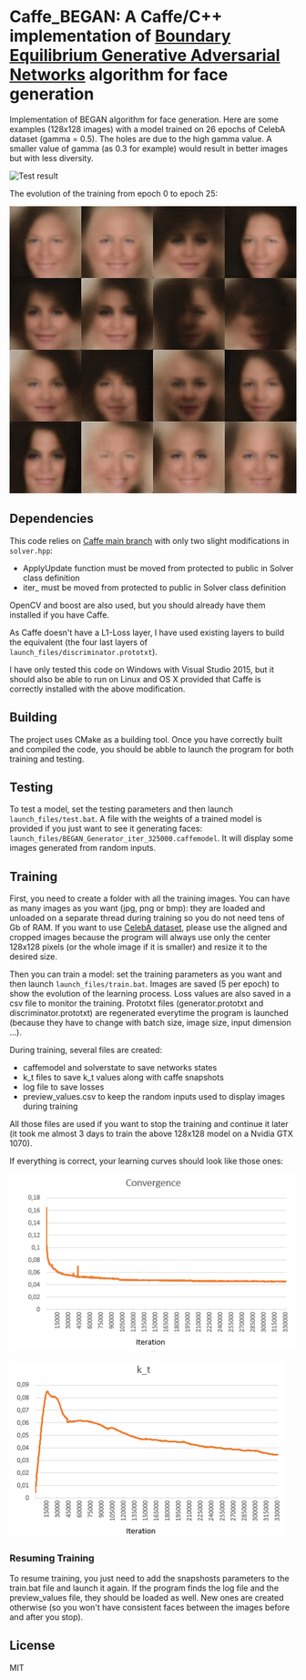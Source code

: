 # Caffe_BEGAN: A Caffe/C++ implementation of [Boundary Equilibrium Generative Adversarial Networks](https://arxiv.org/abs/1703.10717) algorithm for face generation

Implementation of BEGAN algorithm for face generation. Here are some examples (128x128 images) with a model trained on 26 epochs of CelebA dataset (gamma = 0.5). The holes are due to the high gamma value. A smaller value of gamma (as 0.3 for example) would result in better images but with less diversity.

![Test result](Assets/Generated.bmp)

The evolution of the training from epoch 0 to epoch 25:

![Training](Assets/training.gif)

## Dependencies

This code relies on [Caffe main branch](https://github.com/BVLC/caffe) with only two slight modifications in `solver.hpp`: 

- ApplyUpdate function must be moved from protected to public in Solver class definition
- iter_ must be moved from protected to public in Solver class definition

OpenCV and boost are also used, but you should already have them installed if you have Caffe.

As Caffe doesn't have a L1-Loss layer, I have used existing layers to build the equivalent (the four last layers of `launch_files/discriminator.prototxt`).

I have only tested this code on Windows with Visual Studio 2015, but it should also be able to run on Linux and OS X provided that Caffe is correctly installed with the above modification.

## Building

The project uses CMake as a building tool.
Once you have correctly built and compiled the code, you should be abble to launch the program for both training and testing.


## Testing

To test a model, set the testing parameters and then launch `launch_files/test.bat`.
A file with the weights of a trained model is provided if you just want to see it generating faces: `launch_files/BEGAN_Generator_iter_325000.caffemodel`. It will display some images generated from random inputs.

## Training

First, you need to create a folder with all the training images. You can have as many images as you want (jpg, png or bmp): they are loaded and unloaded on a separate thread during training so you do not need tens of Gb of RAM. If you want to use [CelebA dataset](http://mmlab.ie.cuhk.edu.hk/projects/CelebA.html), please use the aligned and cropped images because the program will always use only the center 128x128 pixels (or the whole image if it is smaller) and resize it to the desired size.

Then you can train a model: set the training parameters as you want and then launch `launch_files/train.bat`. Images are saved (5 per epoch) to show the evolution of the learning process. Loss values are also saved in a csv file to monitor the training. Prototxt files (generator.prototxt and discriminator.prototxt) are regenerated everytime the program is launched (because they have to change with batch size, image size, input dimension ...).

During training, several files are created:
- caffemodel and solverstate to save networks states
- k_t files to save k_t values along with caffe snapshots
- log file to save losses
- preview_values.csv to keep the random inputs used to display images during training

All those files are used if you want to stop the training and continue it later (it took me almost 3 days to train the above 128x128 model on a Nvidia GTX 1070).

If everything is correct, your learning curves should look like those ones:

![Training Curve Convergence](Assets/Learning_curve_convergence.PNG)

![Training Curve k_t](Assets/Learning_curve_k_t.PNG)

### Resuming Training

To resume training, you just need to add the snapshosts parameters to the train.bat file and launch it again. If the program finds the log file and the preview_values file, they should be loaded as well. New ones are created otherwise (so you won't have consistent faces between the images before and after you stop).


## License

MIT